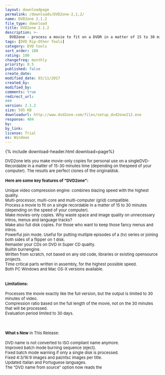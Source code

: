 ```yaml
---
layout: downloadpage
permalink: /downloads/DVD2one-2,1,2/
name: DVD2one 2.1.2
file_type: download
title: DVD2one 2.1.2
description: >-
  DVD2one - process a movie to fit on a DVDR in a matter of 15 to 30 minutes
tags: [DVD Rip-Other Tools]
category: DVD tools
sort_order: 100
rating: 100
changefreq: monthly
priority: 0.5
published: false
create_date: 
modified_date: 03/11/2017
created_by: 
modified_by: 
comments: true
redirect_url: 
### 
version: 2.1.2
size: 595 KB
downloadurl: http://www.dvd2one.com/files/setup_dvd2one212.exe
response: 404
by: 
by_link: 
license: Trial 
os: Windows
---
```


{% include download-header.html download=page%}

<p style="fix-download-text !important">
<p><font size="2">DVD2one lets you make movie-only copies for personal use on a singleDVD-Recordable in a matter of 15-30 minutes time (depending on thespeed of your computer). The results are perfect clones of the originaldisk.<br />
<br />
<span><strong>Here are some key features of "DVD2one":</strong></span><br />
<br />
Unique video compression engine: combines blazing speed with the highest quality.<br />
Multi-processor, multi-core and multi-computer (grid) compatible.<br />
Process a movie to fit on a single recordable in a matter of 15 to 30 minutes (depending on the speed of your computer).<br />
Make movies-only copies. Why waste space and image quality on unnecessary intros, menus and language tracks?<br />
Make also full disk copies. For those who want to keep those fancy menus and intros.<br />
Powerful join mode. Useful for putting multiple episodes of a (tv) series or joining both sides of a flipper on 1 disk.<br />
Remaster your CDs on DVD in Super CD quality.<br />
Builtin burnengine.<br />
Written from scratch, not based on any old code, libraries or existing opensource projects.<br />
Time critical parts written in assembly, for the highest possible speed.<br />
Both PC Windows and Mac OS-X versions available.<br />
<br />
<br />
<span><strong>Limitations:</strong></span><br />
<br />
Processes the movie exactly like the full version, but the output is limited to 30 minutes of video. <br />
Compression ratio based on the full length of the movie, not on the 30 minutes that will be processed. <br />
Evaluation period limited to 30 days.<br />
<!-- google_ad_section_end --></font></p>
<div class="celltext_big"><br />
<br />
<font size="2"><strong>What s New</strong> in This Release:<br />
<br />
DVD name is not converted to ISO compliant name anymore. <br />
Improved batch mode burning sequence (eject). <br />
Fixed batch mode warning if only a single disk is processed. <br />
Fixed 4:3/16:9 images and pal/ntsc images per title. <br />
Updated Italian and Portuguese languages. <br />
The "DVD name from source" option now reads the</font></div></p>
